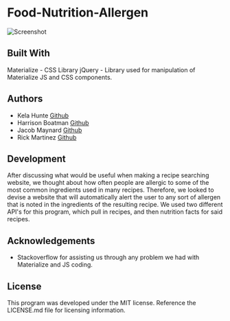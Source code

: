 # Food-Nutrition-Allergen


![Screenshot](https://files.slack.com/files-pri/T04A0KNTAE8-F04KJ40T9HA/screen_shot_2023-01-18_at_8.59.40_am_2.png)

## Built With 

Materialize - CSS Library
jQuery - Library used for manipulation of Materialize JS and CSS components.


## Authors

* Kela Hunte [Github](github.com/chefkeii)
* Harrison Boatman [Github](github.com/harrisonboatman)
* Jacob Maynard [Github](github.com/Maynardj123)
* Rick Martinez [Github](github.com/Rick3Mrtz)

## Development

After discussing what would be useful when making a recipe searching website, we thought about how often people are allergic to some of the most common ingredients used in many recipes. Therefore, we looked to devise a website that will automatically alert the user to any sort of allergen that is noted in the ingredients of the resulting recipe. We used two different API's for this program, which pull in recipes, and then nutrition facts for said recipes.  


## Acknowledgements

* Stackoverflow for assisting us through any problem we had with Materialize and JS coding.

## License

This program was developed under the MIT license. Reference the LICENSE.md file for licensing information.